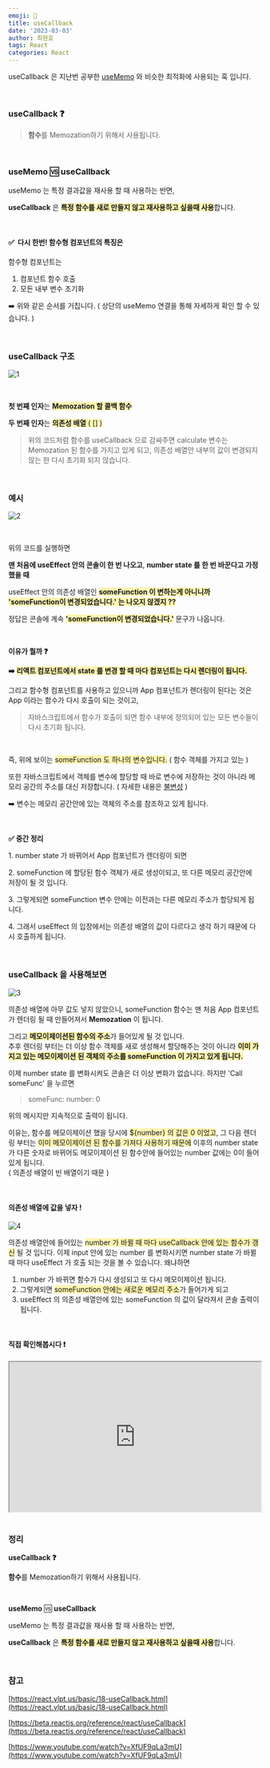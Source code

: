 ```yaml
---
emoji: 📖
title: useCallback
date: '2023-03-03'
author: 최현호
tags: React
categories: React
---
```


useCallback 은 지난번 공부한 [useMemo](https://choi-hyunho.com/react-useMemo/) 와 비슷한 최적화에 사용되는 훅 입니다.

<br>

### **useCallback ❓**

> **함수**를 Memozation하기 위해서 사용됩니다.

<br>

### **useMemo** 🆚 **useCallback**

useMemo 는 특정 결과값을 재사용 할 때 사용하는 반면,

**useCallback** 은 <span style='background-color : #fff5b1'>**특정 함수를 새로 만들지 않고 재사용하고 싶을때 사용**</span>합니다.

<br>

#### **✅  다시 한번! 함수형 컴포넌트의 특징은** 

함수형 컴포넌트는

1.  컴포넌트 함수 호출
2.  모든 내부 변수 초기화

➡️ 위와 같은 순서를 거칩니다. ( 상단의 useMemo 연결을 통해 자세하게 확인 할 수 있습니다. )

<br>

### **useCallback 구조**

![1](https://user-images.githubusercontent.com/87301268/224202452-3f8ef66a-4f19-426b-85e4-37ca57dd17a7.png)

<br>

**첫 번째 인자**는 <span style='background-color : #fff5b1'>**Memozation 할 콜백 함수**</span>

**두 번째 인자**는 <span style='background-color : #fff5b1'>**의존성 배열** ( \[\] )</span>

> 위의 코드처럼 함수를 useCallback 으로 감싸주면 calculate 변수는 Memozation 된 함수를 가지고 있게 되고, 의존성 배열안 내부의 값이 변경되지 않는 한 다시 초기화 되지 않습니다.

<br>

### **예시** 

![2](https://user-images.githubusercontent.com/87301268/224202511-48ae902f-a921-4fa6-9806-5d1372c7f0c1.png)

<br>

위의 코드를 실행하면

**맨 처음에 useEffect 안의 콘솔이 한 번 나오고**, **number state 를 한 번 바꾼다고 가정 했을 때**

useEffect 안의 의존성 배열인 <span style='background-color : #fff5b1'>**someFunction 이 변하는게 아니니까 'someFunction이 변경되었습니다.' 는 나오지 않겠지 ??**</span>

정답은 콘솔에 계속 <span style='background-color : #fff5b1'>**'someFunction이 변경되었습니다.'**</span> 문구가 나옵니다.

<br>

**이유가 뭘까 ❓**

**➡️ <span style='background-color : #fff5b1'>리액트 컴포넌트에서 state 를 변경 할 때 마다 컴포넌트는 다시 렌더링이 됩니다.</span>**

그리고 함수형 컴포넌트를 사용하고 있으니까 App 컴포넌트가 렌더링이 된다는 것은 App 이라는 함수가 다시 호출이 되는 것이고,

> 자바스크립트에서 함수가 호출이 되면 함수 내부에 정의되어 있는 모든 변수들이 다시 초기화 됩니다.

<br>

즉, 위에 보이는 <span style='background-color : #fff5b1'>someFunction 도 하나의 변수입니다.</span> ( 함수 객체를 가지고 있는 ) <br>

또한 자바스크립트에서 객체를 변수에 할당할 때 바로 변수에 저장하는 것이 아니라 메모리 공간의 주소를 대신 저장합니다. ( 자세한 내용은 [불변성](https://choi-hyunho.com/react-immutability/) )

➡️ 변수는 메모리 공간안에 있는 객체의 주소를 참조하고 있게 됩니다.

<br>

**✅ 중간 정리**

1\. number state 가 바뀌어서 App 컴포넌트가 렌더링이 되면

2\. someFunction 에 할당된 함수 객체가 새로 생성이되고, 또 다른 메모리 공간안에 저장이 될 것 입니다.

3\. 그렇게되면 someFunction 변수 안에는 이전과는 다른 메모리 주소가 할당되게 됩니다.

4\. 그래서 useEffect 의 입장에서는 의존성 배열의 값이 다르다고 생각 하기 때문에 다시 호출하게 됩니다.

<br>

### **useCallback 을 사용해보면**

![3](https://user-images.githubusercontent.com/87301268/224202550-200e22d0-b66d-401c-90d9-0654e33dba91.png)

의존성 배열에 아무 값도 넣지 않았으니, someFunction 함수는 맨 처음 App 컴포넌트가 렌더링 될 때 만들어져서 **Memozation** 이 됩니다.

그리고<span style='background-color : #fff5b1'> **메모이제이션된 함수의 주소**</span>가 들어있게 될 것 입니다. <br> 추후 렌더링 부터는 더 이상 함수 객체를 새로 생성해서 할당해주는 것이 아니라 <span style='background-color : #fff5b1'>**이미 가지고 있는 메모이제이션 된 객체의 주소를 someFunction 이 가지고 있게 됩니다.**</span>

이제 number state 를 변화시켜도 콘솔은 더 이상 변화가 없습니다. 하지만 'Call someFunc' 을 누르면

> someFunc: number: 0

위의 메시지만 지속적으로 출력이 됩니다. <br>

이유는, 함수를 메모이제이션 했을 당시에 <span style='background-color : #fff5b1'>${number} 의 값은 0 이었고</span>, 그 다음 렌더링 부터는 <span style='background-color : #fff5b1'>이미 메모이제이션 된 함수를 가져다 사용하기 때문에</span> 이후의 number state 가 다른 숫자로 바뀌어도 메모이제이션 된 함수안에 들어있는 number 값에는 0이 들어있게 됩니다. <br> ( 의존성 배열이 빈 배열이기 때문 )

<br>

#### **의존성 배열에 값을 넣자 !**

![4](https://user-images.githubusercontent.com/87301268/224202583-6dd5e66a-8e91-4370-9ee4-338692274cbf.png)

의존성 배열안에 들어있는 <span style='background-color : #fff5b1'>number 가 바뀔 때 마다 useCallback 안에 있는 함수가 갱신</span> 될 것 입니다. 이제 input 안에 있는 number 를 변화시키면 number state 가 바뀔 때 마다 useEffect 가 호출 되는 것을 볼 수 있습니다. 왜냐하면

1.  number 가 바뀌면 함수가 다시 생성되고 또 다시 메모이제이션 됩니다.
2.  그렇게되면 <span style='background-color : #fff5b1'>someFunction 안에는 새로운 메모리 주소</span>가 들어가게 되고
3.  useEffect 의 의존성 배열안에 있는 someFunction 의 값이 달라져서 콘솔 출력이 됩니다.

<br>

#### **직접 확인해봅시다 ❗️**

<iframe width='100%' height='300px' src="https://codesandbox.io/embed/usecallback-1-5odvu3?fontsize=14&amp;hidenavigation=1&amp;theme=dark"></iframe>

<br>
<br>

### **정리**

**useCallback ❓**

**함수**를 Memozation하기 위해서 사용됩니다.

<br>

**useMemo** 🆚 **useCallback**

useMemo 는 특정 결과값을 재사용 할 때 사용하는 반면,

**useCallback** 은 <span style='background-color : #fff5b1'>**특정 함수를 새로 만들지 않고 재사용하고 싶을때 사용**</span>합니다.

<br>

### **참고**

[https://react.vlpt.us/basic/18-useCallback.html](https://react.vlpt.us/basic/18-useCallback.html)

[https://beta.reactjs.org/reference/react/useCallback](https://beta.reactjs.org/reference/react/useCallback)

[https://www.youtube.com/watch?v=XfUF9qLa3mU](https://www.youtube.com/watch?v=XfUF9qLa3mU)

<br>

```toc

```
